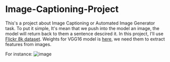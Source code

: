 # Image-Captioning-Project
This's a project about Image Captioning or Automated Image Generator task. To put it simple, It's mean that we push into the model an image, the model will return back to them a sentence descired it. 
In this project, I'll use [Flickr 8k dataset](https://www.kaggle.com/datasets/adityajn105/flickr8k). Weights for VGG16 model is [here](https://github.com/fchollet/deep-learning-models/releases/download/v0.1/vgg16_weights_tf_dim_ordering_tf_kernels.h5), we need them to extract features from images.

For instance:
![image](https://miro.medium.com/max/1400/1*6BFOIdSHlk24Z3DFEakvnQ.png)



